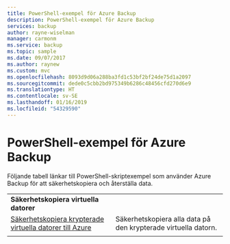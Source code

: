 ```yaml
---
title: PowerShell-exempel för Azure Backup
description: PowerShell-exempel för Azure Backup
services: backup
author: rayne-wiselman
manager: carmonm
ms.service: backup
ms.topic: sample
ms.date: 09/07/2017
ms.author: raynew
ms.custom: mvc
ms.openlocfilehash: 8093d9d06a288ba3fd1c53bf2bf24de75d1a2097
ms.sourcegitcommit: dede0c5cbb2bd975349b6286c48456cfd270d6e9
ms.translationtype: HT
ms.contentlocale: sv-SE
ms.lasthandoff: 01/16/2019
ms.locfileid: "54329590"
---
```

# <a name="azure-backup-powershell-samples"></a>PowerShell-exempel för Azure Backup

Följande tabell länkar till PowerShell-skriptexempel som använder Azure Backup för att säkerhetskopiera och återställa data.

| | |
|---|---|
|**Säkerhetskopiera virtuella datorer**||
| [Säkerhetskopiera krypterade virtuella datorer till Azure](./scripts/backup-powershell-sample-backup-encrypted-vm.md) | Säkerhetskopiera alla data på den krypterade virtuella datorn.|
| | |


